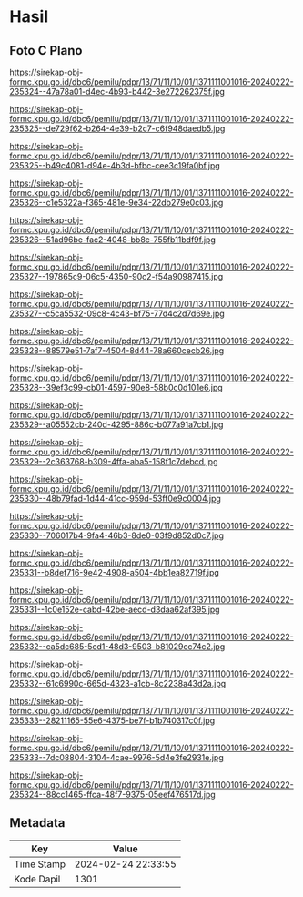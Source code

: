 # Hasil

## Foto C Plano

https://sirekap-obj-formc.kpu.go.id/dbc6/pemilu/pdpr/13/71/11/10/01/1371111001016-20240222-235324--47a78a01-d4ec-4b93-b442-3e272262375f.jpg

https://sirekap-obj-formc.kpu.go.id/dbc6/pemilu/pdpr/13/71/11/10/01/1371111001016-20240222-235325--de729f62-b264-4e39-b2c7-c6f948daedb5.jpg

https://sirekap-obj-formc.kpu.go.id/dbc6/pemilu/pdpr/13/71/11/10/01/1371111001016-20240222-235325--b49c4081-d94e-4b3d-bfbc-cee3c19fa0bf.jpg

https://sirekap-obj-formc.kpu.go.id/dbc6/pemilu/pdpr/13/71/11/10/01/1371111001016-20240222-235326--c1e5322a-f365-481e-9e34-22db279e0c03.jpg

https://sirekap-obj-formc.kpu.go.id/dbc6/pemilu/pdpr/13/71/11/10/01/1371111001016-20240222-235326--51ad96be-fac2-4048-bb8c-755fb11bdf9f.jpg

https://sirekap-obj-formc.kpu.go.id/dbc6/pemilu/pdpr/13/71/11/10/01/1371111001016-20240222-235327--197865c9-06c5-4350-90c2-f54a90987415.jpg

https://sirekap-obj-formc.kpu.go.id/dbc6/pemilu/pdpr/13/71/11/10/01/1371111001016-20240222-235327--c5ca5532-09c8-4c43-bf75-77d4c2d7d69e.jpg

https://sirekap-obj-formc.kpu.go.id/dbc6/pemilu/pdpr/13/71/11/10/01/1371111001016-20240222-235328--88579e51-7af7-4504-8d44-78a660cecb26.jpg

https://sirekap-obj-formc.kpu.go.id/dbc6/pemilu/pdpr/13/71/11/10/01/1371111001016-20240222-235328--39ef3c99-cb01-4597-90e8-58b0c0d101e6.jpg

https://sirekap-obj-formc.kpu.go.id/dbc6/pemilu/pdpr/13/71/11/10/01/1371111001016-20240222-235329--a05552cb-240d-4295-886c-b077a91a7cb1.jpg

https://sirekap-obj-formc.kpu.go.id/dbc6/pemilu/pdpr/13/71/11/10/01/1371111001016-20240222-235329--2c363768-b309-4ffa-aba5-158f1c7debcd.jpg

https://sirekap-obj-formc.kpu.go.id/dbc6/pemilu/pdpr/13/71/11/10/01/1371111001016-20240222-235330--48b79fad-1d44-41cc-959d-53ff0e9c0004.jpg

https://sirekap-obj-formc.kpu.go.id/dbc6/pemilu/pdpr/13/71/11/10/01/1371111001016-20240222-235330--706017b4-9fa4-46b3-8de0-03f9d852d0c7.jpg

https://sirekap-obj-formc.kpu.go.id/dbc6/pemilu/pdpr/13/71/11/10/01/1371111001016-20240222-235331--b8def716-9e42-4908-a504-4bb1ea82719f.jpg

https://sirekap-obj-formc.kpu.go.id/dbc6/pemilu/pdpr/13/71/11/10/01/1371111001016-20240222-235331--1c0e152e-cabd-42be-aecd-d3daa62af395.jpg

https://sirekap-obj-formc.kpu.go.id/dbc6/pemilu/pdpr/13/71/11/10/01/1371111001016-20240222-235332--ca5dc685-5cd1-48d3-9503-b81029cc74c2.jpg

https://sirekap-obj-formc.kpu.go.id/dbc6/pemilu/pdpr/13/71/11/10/01/1371111001016-20240222-235332--61c6990c-665d-4323-a1cb-8c2238a43d2a.jpg

https://sirekap-obj-formc.kpu.go.id/dbc6/pemilu/pdpr/13/71/11/10/01/1371111001016-20240222-235333--28211165-55e6-4375-be7f-b1b740317c0f.jpg

https://sirekap-obj-formc.kpu.go.id/dbc6/pemilu/pdpr/13/71/11/10/01/1371111001016-20240222-235333--7dc08804-3104-4cae-9976-5d4e3fe2931e.jpg

https://sirekap-obj-formc.kpu.go.id/dbc6/pemilu/pdpr/13/71/11/10/01/1371111001016-20240222-235324--88cc1465-ffca-48f7-9375-05eef476517d.jpg


## Metadata

| Key        | Value               |
| ---------- | ------------------- |
| Time Stamp | 2024-02-24 22:33:55 |
| Kode Dapil | 1301                |



